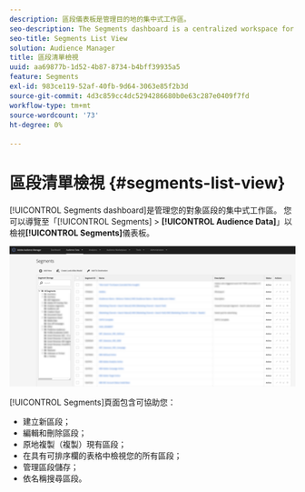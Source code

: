 ```yaml
---
description: 區段儀表板是管理目的地的集中式工作區。
seo-description: The Segments dashboard is a centralized workspace for managing destinations.
seo-title: Segments List View
solution: Audience Manager
title: 區段清單檢視
uuid: aa69877b-1d52-4b87-8734-b4bff39935a5
feature: Segments
exl-id: 983ce119-52af-40fb-9d64-3063e85f2b3d
source-git-commit: 4d3c859cc4dc5294286680b0e63c287e0409f7fd
workflow-type: tm+mt
source-wordcount: '73'
ht-degree: 0%

---
```


# 區段清單檢視 {#segments-list-view}

[!UICONTROL Segments dashboard]是管理您的對象區段的集中式工作區。 您可以導覽至「[!UICONTROL Segments] > **[!UICONTROL Audience Data]**」以檢視&#x200B;**[!UICONTROL Segments]**&#x200B;儀表板。

![區段 — 儀表板](assets/segments-dashboard.png)

[!UICONTROL Segments]頁面包含可協助您：

* 建立新區段；
* 編輯和刪除區段；
* 原地複製（複製）現有區段；
* 在具有可排序欄的表格中檢視您的所有區段；
* 管理區段儲存；
* 依名稱搜尋區段。
